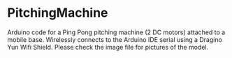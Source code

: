 # PitchingMachine
Arduino code for a Ping Pong pitching machine (2 DC motors) attached to a mobile base.
Wirelessly connects to the Arduino IDE serial using a Dragino Yun Wifi Shield.
Please check the image file for pictures of the model.
